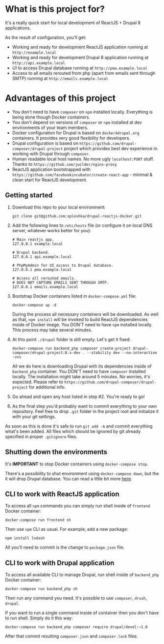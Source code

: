 # What is this project for?

It's a really quick start for local development of ReactJS + Drupal 8 applications.

As the result of configuration, you'll get:
- Working and ready for development ReactJS application running at `http://example.local`
- Working and ready for development Drupal 8 application running at `http://api.example.local`
- UI to access Drupal database running at `http://pma.example.local`
- Access to all emails rerouted from php (apart from emails sent through SMTP) running at `http://emails.example.local`

# Advantages of this project

- You don't need to have `composer` on `npm` installed locally. Everything is being done though Docker containers.
- You don't depend on versions of `composer` or `npm` installed at dev environments of your team members.
- Docker configuration for Drupal is based on `docker4drupal.org` containers. It provides very good flexibility for developers.
- Drupal configuration is based on `https://github.com/drupal-composer/drupal-project` project which provides best dev experience in working with Drupal through `composer`.
- Human readable local host names. No more ugly `localhost:PORT` stuff. Thanks to `https://github.com/jwilder/nginx-proxy`
- ReactJS application bootstrapped with `https://github.com/facebookincubator/create-react-app` - minimal & clean start for ReactJS development.

## Getting started

1. Download this repo to your local environment:

    ```
    git clone git@github.com:spleshka/drupal-reactjs-docker.git
    ```

2. Add the following lines to `/etc/hosts` file (or configure it on local DNS server, whatever works better for you):

    ```
    # Main reactjs app.
    127.0.0.1 example.local
    
    # Drupal backend.
    127.0.0.1 api.example.local
    
    # PhpMyAdmin for UI access to Drupal database.
    127.0.0.1 pma.example.local
    
    # Access all rerouted emails.
    # DOES NOT CAPTURE EMAILS SENT THROUGH SMTP.
    127.0.0.1 emails.example.local
    ```

3. Bootstrap Docker containers listed in `docker-compose.yml` file:

    ```
    docker-compose up -d
    ```

    During the process all necessary containers will be downloaded.
    As well as that, `npm install` will be invoked to build ReactJS dependencies inside of Docker image.
    You DON'T need to have `npm` installed locally. This process may take several minutes.

4. At this point `./drupal` folder is still empty. Let's get it fixed:

    ```
    docker-compose run backend_php composer create-project drupal-composer/drupal-project:8.x-dev . --stability dev --no-interaction -vvv
    ```

    All we do here is downloading Drupal with its dependencies inside of `backend_php` container.
    You DON'T need to have `composer` installed locally.
    The installation might take around 5 minutes. No worries, it's expected.
    Please refer to `https://github.com/drupal-composer/drupal-project` for additional info.

5. Go ahead and open any host listed in step #2. You're ready to go!

6. As the final step you'd probably want to commit everything to your own repository.
Feel free to drop `.git` folder in the project root and initialize it with your git settings. 

As soon as this is done it's safe to run `git add -A` and commit everything what's been added.
All files which should be ignored by git already specified in proper `.gitignore` files.

## Shutting down the environments

It's **IMPORTANT** to stop Docker containers using `docker-compose stop`.

There's a possibility to shut environment using `docker-compose down`, but the it will drop Drupal database.
You can read a little bit more [here](https://github.com/wodby/docker4drupal/blob/master/CHANGELOG.md#action-required-before-upgrading).

## CLI to work with ReactJS application

To access all `npm` commands you can simply run shell inside of `frontend` Docker container:

```
docker-compose run frontend sh
```

Then use `npm` CLI as usual. For example, add a new package:

```
npm install lodash
```

All you'll need to commit is the change to `package.json` file.

## CLI to work with Drupal application

To access all available CLI to manage Drupal, run shell inside of `backend_php` Docker container:

```
docker-compose run backend_php sh
```

Then run any command you need. It's possible to use `composer`, `drush`, `drupal`.

If you want to run a single command inside of container then you don't have to run shell. Simply do it this way:

```
docker-compose run backend_php composer require drupal/devel:~1.0
```

After that commit resulting `composer.json` and `composer.lock` files.
